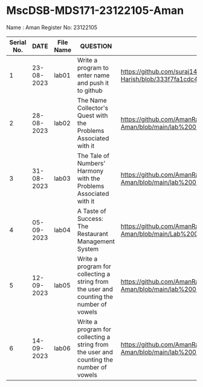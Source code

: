 # MscDSB-MDS171-23122105-Aman
Name : Aman
   Register No: 23122105






|Serial No.|    DATE     |  File Name       |                     QUESTION                         |      File Link            |             
|----------|------------ | -----------------|------------------------------------------------------|---------------------------|
|   1      |  23-08-2023 |      lab01       |  Write a program to enter name and push it to github |    https://github.com/suraj1437/MscDSB-MDS171-23122127-Harish/blob/333f7fa1cdc4c6a10eb376c5f64940bdbdb0c010/lab01.ipynb                       |
|   2      |  28-08-2023 |      lab02       |  The Name Collector's Quest with the Problems Associated with it |https://github.com/AmanRana07/MscDSB-MDS171-23122105-Aman/blob/main/lab%2002.py               |
|   3      |  31-08-2023 |      lab03       |  The Tale of Numbers' Harmony with the Problems Associated with it | https://github.com/AmanRana07/MscDSB-MDS171-23122105-Aman/blob/main/lab%2003.py                    |
|   4      |  05-09-2023 |      lab04       |  A Taste of Success: The Restaurant Management System | https://github.com/AmanRana07/MscDSB-MDS171-23122105-Aman/blob/main/Lab%2004.py                      |
|   5      |  12-09-2023 |      lab05       | Write a program for collecting a string from the user and counting the number of vowels|https://github.com/AmanRana07/MscDSB-MDS171-23122105-Aman/blob/main/lab%2005.py    |
|   6      |  14-09-2023 |      lab06       | Write a program for collecting a string from the user and counting the number of vowels|https://github.com/AmanRana07/MscDSB-MDS171-23122105-Aman/blob/main/lab%2006.py   |






 
